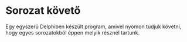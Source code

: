 # Sorozat követő

Egy egyszerű Delphiben készült program, amivel nyomon tudjuk követni, hogy egyes sorozatokból éppen melyik résznél tartunk.
